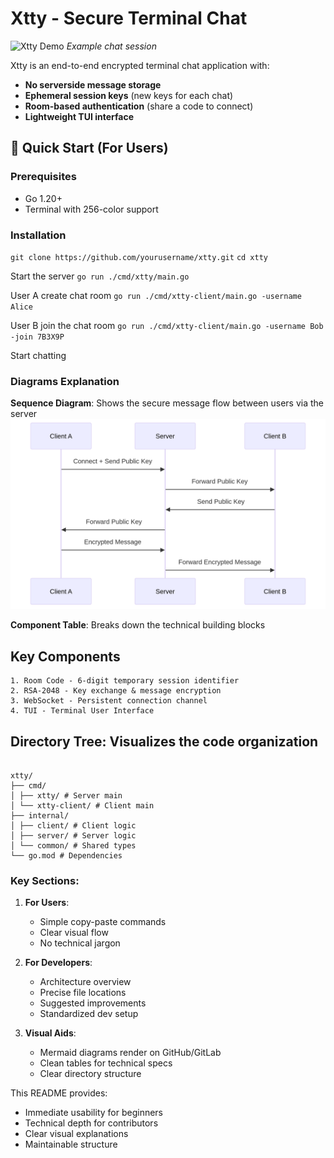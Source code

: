 # Xtty - Secure Terminal Chat

![Xtty Demo](demo.gif) _Example chat session_

Xtty is an end-to-end encrypted terminal chat application with:

- **No serverside message storage**
- **Ephemeral session keys** (new keys for each chat)
- **Room-based authentication** (share a code to connect)
- **Lightweight TUI interface**

## 🚀 Quick Start (For Users)

### Prerequisites

- Go 1.20+
- Terminal with 256-color support

### Installation

`git clone https://github.com/yourusername/xtty.git`
`cd xtty`

Start the server
`go run ./cmd/xtty/main.go`

User A create chat room
`go run ./cmd/xtty-client/main.go -username Alice`

User B join the chat room
`go run ./cmd/xtty-client/main.go -username Bob -join 7B3X9P`

Start chatting

### **Diagrams Explanation**

**Sequence Diagram**: Shows the secure message flow between users via the server
![Xtty Architecture](./assets/architecture.png)

**Component Table**: Breaks down the technical building blocks

## Key Components

    1. Room Code - 6-digit temporary session identifier
    2. RSA-2048 - Key exchange & message encryption
    3. WebSocket - Persistent connection channel
    4. TUI - Terminal User Interface

## **Directory Tree**: Visualizes the code organization

```

xtty/
├── cmd/
│ ├── xtty/ # Server main
│ └── xtty-client/ # Client main
├── internal/
│ ├── client/ # Client logic
│ ├── server/ # Server logic
│ └── common/ # Shared types
└── go.mod # Dependencies

```

### Key Sections:

1. **For Users**:

   - Simple copy-paste commands
   - Clear visual flow
   - No technical jargon

2. **For Developers**:

   - Architecture overview
   - Precise file locations
   - Suggested improvements
   - Standardized dev setup

3. **Visual Aids**:
   - Mermaid diagrams render on GitHub/GitLab
   - Clean tables for technical specs
   - Clear directory structure

This README provides:

- Immediate usability for beginners
- Technical depth for contributors
- Clear visual explanations
- Maintainable structure
